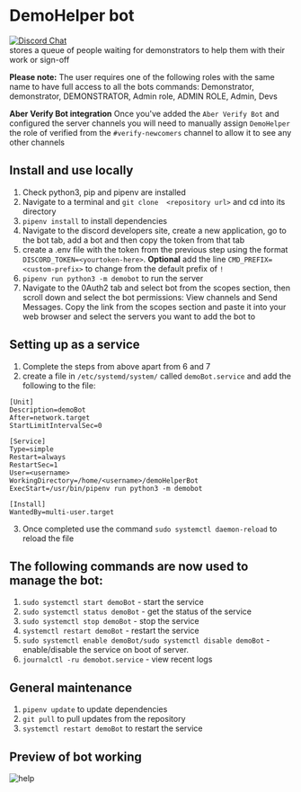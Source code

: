 # DemoHelper bot
[![Discord Chat](https://img.shields.io/discord/740966777957253140.svg)](https://discord.gg/)  
stores a queue of people waiting for demonstrators to help them with their work or sign-off

**Please note:**  The user requires one of the following roles with the same name to have full access to all 
the bots commands: Demonstrator, demonstrator, DEMONSTRATOR, Admin role, ADMIN ROLE, Admin, Devs

**Aber Verify Bot integration** Once you've added the `Aber Verify Bot` and configured the server channels you will need to manually assign `DemoHelper` the role of verified from the `#verify-newcomers` channel to allow it to see any other channels 

## Install and use locally
1. Check python3, pip and pipenv are installed
2. Navigate to a terminal and `git clone  <repository url>` and cd into its directory
3. `pipenv install` to install dependencies
4. Navigate to the discord developers site, create a new application, go to the bot tab, add a bot and then copy the token from that tab
5. create a .env file with the token from the previous step using the format `DISCORD_TOKEN=<yourtoken-here>`.
**Optional** add the line `CMD_PREFIX=<custom-prefix>` to change from the default prefix of `!`
6. `pipenv run python3 -m demobot` to run the server
7. Navigate to the 0Auth2 tab and select bot from the scopes section, then scroll down and select the bot permissions: View channels and Send Messages. Copy the link from the scopes section and paste it into your web browser and select the servers you want to add the bot to
  
## Setting up as a service
1. Complete the steps from above apart from 6 and 7
2. create a file in `/etc/systemd/system/` called `demoBot.service` and add the following to the file:
```
[Unit]
Description=demoBot
After=network.target
StartLimitIntervalSec=0

[Service]
Type=simple
Restart=always
RestartSec=1
User=<username>
WorkingDirectory=/home/<username>/demoHelperBot
ExecStart=/usr/bin/pipenv run python3 -m demobot

[Install]
WantedBy=multi-user.target
```
3. Once completed use the command `sudo systemctl daemon-reload` to reload the file

## The following commands are now used to manage the bot:
1. `sudo systemctl start demoBot` - start the service
2. `sudo systemctl status demoBot` - get the status of the service
3. `sudo systemctl stop demoBot` - stop the service
4. `systemctl restart demoBot` - restart the service
5. `sudo systemctl enable demoBot/sudo systemctl disable demoBot` - enable/disable the service on boot of server.
6. `journalctl -ru demobot.service` - view recent logs

## General maintenance
1. `pipenv update` to update dependencies
2. `git pull` to pull updates from the repository
3. `systemctl restart demoBot` to restart the service

## Preview of bot working
![help](https://raw.githubusercontent.com/IdrisTheDragon/demoHelperBot/master/help_2.png)
